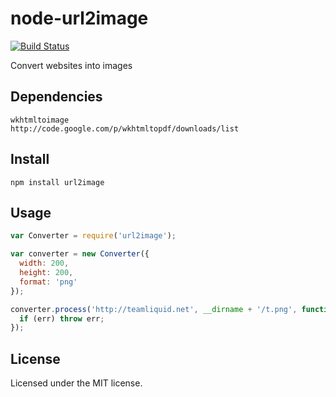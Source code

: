 # node-url2image

[![Build Status](https://secure.travis-ci.org/Skomski/node-url2image.png?branch=master)](http://travis-ci.org/Skomski/node-url2image)

Convert websites into images

## Dependencies

```
wkhtmltoimage
http://code.google.com/p/wkhtmltopdf/downloads/list
````

## Install

```
npm install url2image
```

## Usage

```javascript
var Converter = require('url2image');

var converter = new Converter({
  width: 200,
  height: 200,
  format: 'png'
});

converter.process('http://teamliquid.net', __dirname + '/t.png', function(err) {
  if (err) throw err;
});
```

## License

Licensed under the MIT license.
